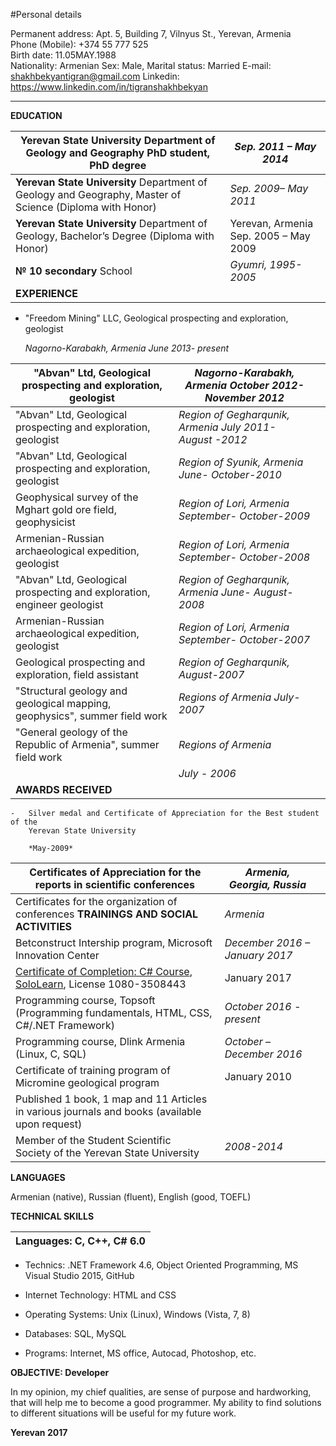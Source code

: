 #Personal details

Permanent address: Apt. 5, Building 7, Vilnyus St., Yerevan, Armenia  
Phone (Mobile): +374 55 777 525  
Birth date: 11.05MAY.1988           
Nationality: Armenian
Sex: Male, Marital status: Married 
E-mail: <shakhbekyantigran@gmail.com>
Linkedin: <https://www.linkedin.com/in/tigranshakhbekyan>

----

**EDUCATION**

| **Yerevan State University** Department of Geology and Geography PhD student, PhD degree                  | *Sep. 2011 – May 2014*                |
|-----------------------------------------------------------------------------------------------------------|---------------------------------------|
| **Yerevan State University**  Department of Geology and Geography, Master of Science (Diploma with Honor) | *Sep. 2009– May 2011*                 |
| **Yerevan State University** Department of Geology, Bachelor’s Degree (Diploma with Honor)                    | Yerevan, Armenia Sep. 2005 – May 2009 |
| **№ 10 secondary** School                                                                                 | *Gyumri,*  *1995-2005*                |
| **EXPERIENCE**                                                                                            |                                       |

-   "Freedom Mining" LLC, Geological prospecting and exploration, geologist

    *Nagorno-Karabakh, Armenia June 2013- present*

| "Abvan" Ltd, Geological prospecting and exploration, geologist             | *Nagorno-Karabakh, Armenia October 2012- November 2012*  |   |
|----------------------------------------------------------------------------|----------------------------------------------------------|---|
| "Abvan" Ltd, Geological prospecting and exploration, geologist             | *Region of Gegharqunik, Armenia July 2011- August -2012* |   |
| "Abvan" Ltd, Geological prospecting and exploration, geologist             | *Region of Syunik, Armenia June- October-2010*           |   |
| Geophysical survey of the Mghart gold ore field, geophysicist              | *Region of Lori, Armenia September- October-2009*        |   |
| Armenian-Russian archaeological expedition, geologist                      | *Region of Lori, Armenia September- October-2008*        |   |
| "Abvan" Ltd, Geological prospecting and exploration, engineer geologist    | *Region of Gegharqunik, Armenia June- August-2008*       |   |
| Armenian-Russian archaeological expedition, geologist                      | *Region of Lori, Armenia September- October-2007*        |   |
| Geological prospecting and exploration, field assistant                    | *Region of Gegharqunik,*  *August-2007*                  |   |
| "Structural geology and geological mapping, geophysics", summer field work | *Regions of Armenia July-2007*                           |   |
| "General geology of the Republic of Armenia", summer field work            | *Regions of Armenia*                                     |   |
|                                                                            | *July - 2006*                                            |   |
| **AWARDS RECEIVED**                                                        |                                                          |   |

    -   Silver medal and Certificate of Appreciation for the Best student of the
        Yerevan State University

        *May-2009*

| Certificates of Appreciation for the reports in scientific conferences                                                                                                                                                                                                                                            | *Armenia, Georgia, Russia*     |   |
|-------------------------------------------------------------------------------------------------------------------------------------------------------------------------------------------------------------------------------------------------------------------------------------------------------------------|--------------------------------|---|
| Certificates for the organization of conferences **TRAININGS AND SOCIAL ACTIVITIES**                                                                                                                                                                                                                              | *Armenia*                      |   |
| Betconstruct Intership program, Microsoft Innovation Center                                                                                                                                                                                                                                                       | *December 2016 – January 2017* |   |
| [Certificate of Completion: C\# Course](https://www.linkedin.com/redir/redirect?url=https%3A%2F%2Fwww%2Esololearn%2Ecom%2FProfile%2F3508443%2F&urlhash=53C6&trk=profile_certification_company_title), [SoloLearn](https://www.linkedin.com/company/9435690?trk=prof-certification-org_name), License 1080-3508443 | January 2017                   |   |
| Programming course, Topsoft (Programming fundamentals, HTML, CSS, C\#/.NET Framework)                                                                                                                                                                                                                             | *October 2016 - present*       |   |
| Programming course, Dlink Armenia (Linux, C, SQL)                                                                                                                                                                                                                                                                 | *October – December 2016*      |   |
| Certificate of training program of Micromine geological program                                                                                                                                                                                                                                                   | January 2010                   |   |
| Published 1 book, 1 map and 11 Articles in various journals and books (available upon request)                                                                                                                                                                                                                    |                                |   |
| Member of the Student Scientific Society of the Yerevan State University                                                                                                                                                                                                                                          | *2008-2014*                    |   |

**LANGUAGES**

Armenian (native), Russian (fluent), English (good, TOEFL)

**TECHNICAL SKILLS**

| Languages: C, C++, C\# 6.0 |
|----------------------------|


-   Technics: .NET Framework 4.6, Object Oriented Programming, MS Visual Studio
    2015, GitHub

-   Internet Technology: HTML and CSS

-   Operating Systems: Unix (Linux), Windows (Vista, 7, 8)

-   Databases: SQL, MySQL

-   Programs: Internet, MS office, Autocad, Photoshop, etc.

**OBJECTIVE: Developer**

In my opinion, my chief qualities, are sense of purpose and hardworking, that
will help me to become a good programmer. My ability to find solutions to
different situations will be useful for my future work.

**Yerevan 2017**
